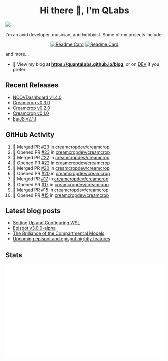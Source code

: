 <h1 align="center">Hi there 👋, I'm QLabs </h1>
<img src="https://i.ibb.co/mbr1j6p/Qlabs.png" width="1000px">

I'm an avid developer, musician, and hobbyist. Some of my projects include:
<p align='center'><a href="https://github.com/Quantalabs/EpiJS"><img src="https://github-readme-stats.vercel.app/api/pin/?username=epispot&amp;repo=EpiJS" alt="Readme Card"></a>
<a href="https://github.com/Quantalabs/NCOVDashboard"><img src="https://github-readme-stats.vercel.app/api/pin/?username=Quantalabs&amp;repo=NCOVDashboard" alt="Readme Card"></a></p>


and more...

- 📜 View my blog **at https://quantalabs.github.io/blog**, or on [DEV](https://dev.to/Quantalabs) if you prefer

## Recent Releases
- [NCOVDashboard v1.4.0](https://github.com/Quantalabs/NCOVDashboard/releases/tag/v1.4.0)
- [Creamcrop v0.3.0](https://github.com/creamcropdev/creamcrop/releases/tag/v0.3.0)
- [Creamcrop v0.2.0](https://github.com/creamcropdev/creamcrop/releases/tag/v0.2.0)
- [Creamcrop v0.1.0](https://github.com/creamcropdev/creamcrop/releases/tag/v0.1.0)
- [EpiJS v2.1.1](https://github.com/epispot/EpiJS/releases/tag/v2.1.1)

## GitHub Activity
<!--START_SECTION:activity-->
1. 🎉 Merged PR [#23](https://github.com/creamcropdev/creamcrop/pull/23) in [creamcropdev/creamcrop](https://github.com/creamcropdev/creamcrop)
2. 💪 Opened PR [#23](https://github.com/creamcropdev/creamcrop/pull/23) in [creamcropdev/creamcrop](https://github.com/creamcropdev/creamcrop)
3. 🎉 Merged PR [#22](https://github.com/creamcropdev/creamcrop/pull/22) in [creamcropdev/creamcrop](https://github.com/creamcropdev/creamcrop)
4. 💪 Opened PR [#22](https://github.com/creamcropdev/creamcrop/pull/22) in [creamcropdev/creamcrop](https://github.com/creamcropdev/creamcrop)
5. 🎉 Merged PR [#20](https://github.com/creamcropdev/creamcrop/pull/20) in [creamcropdev/creamcrop](https://github.com/creamcropdev/creamcrop)
6. 💪 Opened PR [#20](https://github.com/creamcropdev/creamcrop/pull/20) in [creamcropdev/creamcrop](https://github.com/creamcropdev/creamcrop)
7. 🎉 Merged PR [#17](https://github.com/creamcropdev/creamcrop/pull/17) in [creamcropdev/creamcrop](https://github.com/creamcropdev/creamcrop)
8. 💪 Opened PR [#17](https://github.com/creamcropdev/creamcrop/pull/17) in [creamcropdev/creamcrop](https://github.com/creamcropdev/creamcrop)
9. 🎉 Merged PR [#15](https://github.com/creamcropdev/creamcrop/pull/15) in [creamcropdev/creamcrop](https://github.com/creamcropdev/creamcrop)
10. 💪 Opened PR [#15](https://github.com/creamcropdev/creamcrop/pull/15) in [creamcropdev/creamcrop](https://github.com/creamcropdev/creamcrop)
<!--END_SECTION:activity-->

## Latest blog posts
<!-- BLOG-POST-LIST:START -->
- [Setting Up and Configuring WSL](https://dev.to/quantalabs/setting-up-and-configuring-wsl-392c)
- [Epispot v3.0.0-alpha](https://dev.to/epispot/epispot-v3-0-0-alpha-5heh)
- [The Brilliance of the Compartmental Models](https://dev.to/quantalabs/the-brilliance-of-the-compartmental-models-1j99)
- [Upcoming epispot and epispot nightly features](https://dev.to/epispot/upcoming-epispot-and-epispot-nightly-features-52ep)
<!-- BLOG-POST-LIST:END -->


## Stats
<p align="center"><img src="https://github.com/Quantalabs/github-stats/raw/master/generated/languages.svg" alt="Language Stats"><br>

